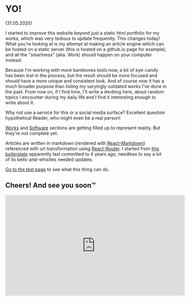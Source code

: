 # YO!

(31.05.2020)

I started to improve this website beyond just a static html portfolio for my works, which was very tedious to update frequently. This changes today! What you're looking at is my attempt at making an article engine which can be hosted on a static server (this is hosted on a github.io page for example), and all the "smartness" (aka. Work) should happen on your computer instead.

Because I'm working with more barebones tools now, a lot of eye-candy has been lost in the process, but the result should be more focused and should have a more unique and consistent look. And of course now it has a much broader purpose than listing my varyingly outdated works I've done in the past. From now on, if I find time, I'll write a devblog here, about random topics I encounter during my daily life and I find it interesting enough to write about it.

Why not use a service for this or a social media surface? Excellent question hypothetical Reader, who might even be a real person!

[Works](/c/works) and [Software](/c/ware) sections are getting filled up to represent reality. But they're not complete yet.

Articles are written in markdown (rendered with [React-Markdown](https://github.com/rexxars/react-markdown)) referenced with url transformation using [React-Router](https://reacttraining.com/react-router/). I started from [this boilerplate](https://github.com/rafrex/react-github-pages) apparently last committed to 4 years ago, needless to say a lot of its bells-and-whistles needed updates.

[Go to the test page](/c/test) to see what this thing can do.

## Cheers! And see you soon™

<iframe full="true" width="560" height="315" src="https://www.youtube-nocookie.com/embed/dkqbk-fuaGs?controls=0" frameborder="0" allow="accelerometer; autoplay; encrypted-media; gyroscope; picture-in-picture" allowfullscreen></iframe>